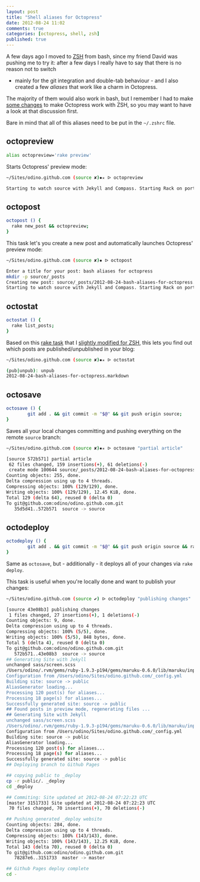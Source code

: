```yaml
---
layout: post
title: "Shell aliases for Octopress"
date: 2012-08-24 11:02
comments: true
categories: [octopress, shell, zsh]
published: true
---
```


A few days ago I moved to [ZSH](http://en.wikipedia.org/wiki/Z_shell) 
from bash, since my friend David was pushing me to try it:
after a few days I really have to say
that there is no reason not to switch
- mainly for the git integration and
double-tab behaviour - and I also
created a few *aliases* that work like
a charm in Octopress.

<!-- more -->

The majority of them would also work in
bash, but I remember I had to make
[some changes](https://github.com/imathis/octopress/issues/117)
to make Octopress work with ZSH, so
you may want to have a look at that discussion first.

Bare in mind that all of this aliases need to be put in
the `~/.zshrc` file.

## octopreview

``` bash
alias octopreview='rake preview'
```

Starts Octopress' preview mode:

``` bash
~/Sites/odino.github.com (source ✘)✹✭ ᐅ octopreview

Starting to watch source with Jekyll and Compass. Starting Rack on port 4000
```

## octopost

``` bash
octopost () {
  rake new_post && octopreview;
}
```

This task let's you create a new post and
automatically launches Octopress' preview mode:

``` bash
~/Sites/odino.github.com (source ✘)✹ ᐅ octopost

Enter a title for your post: bash aliases for octopress
mkdir -p source/_posts
Creating new post: source/_posts/2012-08-24-bash-aliases-for-octopress.markdown
Starting to watch source with Jekyll and Compass. Starting Rack on port 4000
```

## octostat

``` bash
octostat () {
  rake list_posts;
}
```

Based on this [rake task](http://tonytonyjan.github.com/2012/05/02/list-all-posts-rake-task-for-octopress/)
that I [slightly modified for ZSH](https://github.com/odino/odino.github.com/blob/source/Rakefile#L388),
this lets you find out which posts are published/unpublished
in your blog:

``` bash
~/Sites/odino.github.com (source ✘)✹✭ ᐅ octostat

(pub|unpub): unpub
2012-08-24-bash-aliases-for-octopress.markdown
```

## octosave

``` bash
octosave () {
        git add . && git commit -m "$@" && git push origin source;
}
```

Saves all your local changes committing
and pushing everything on the remote `source`
branch:

``` bash
~/Sites/odino.github.com (source ✘)✹✭ ᐅ octosave "partial article"

[source 572b571] partial article
 62 files changed, 159 insertions(+), 61 deletions(-)
 create mode 100644 source/_posts/2012-08-24-bash-aliases-for-octopress.markdown
Counting objects: 255, done.
Delta compression using up to 4 threads.
Compressing objects: 100% (129/129), done.
Writing objects: 100% (129/129), 12.45 KiB, done.
Total 129 (delta 64), reused 0 (delta 0)
To git@github.com:odino/odino.github.com.git
   35d5d41..572b571  source -> source
```

## octodeploy

``` bash
octodeploy () {
        git add . && git commit -m "$@" && git push origin source && rake generate && rake deploy
}
```

Same as `octosave`, but - additionally - it deploys
all of your changes via `rake deploy`.

This task is useful when you're locally done and
want to publish your changes:

``` bash
~/Sites/odino.github.com (source ✔) ᐅ octodeploy "publishing changes"

[source 43e08b3] publishing changes
 1 files changed, 27 insertions(+), 1 deletions(-)
Counting objects: 9, done.
Delta compression using up to 4 threads.
Compressing objects: 100% (5/5), done.
Writing objects: 100% (5/5), 848 bytes, done.
Total 5 (delta 4), reused 0 (delta 0)
To git@github.com:odino/odino.github.com.git
   572b571..43e08b3  source -> source
## Generating Site with Jekyll
unchanged sass/screen.scss
/Users/odino/.rvm/gems/ruby-1.9.3-p194/gems/maruku-0.6.0/lib/maruku/input/parse_doc.rb:22:in `<top (required)>': iconv will be deprecated in the future, use String#encode instead.
Configuration from /Users/odino/Sites/odino.github.com/_config.yml
Building site: source -> public
AliasGenerator loading...
Processing 120 post(s) for aliases...
Processing 18 page(s) for aliases...
Successfully generated site: source -> public
## Found posts in preview mode, regenerating files ...
## Generating Site with Jekyll
unchanged sass/screen.scss
/Users/odino/.rvm/gems/ruby-1.9.3-p194/gems/maruku-0.6.0/lib/maruku/input/parse_doc.rb:22:in `<top (required)>': iconv will be deprecated in the future, use String#encode instead.
Configuration from /Users/odino/Sites/odino.github.com/_config.yml
Building site: source -> public
AliasGenerator loading...
Processing 120 post(s) for aliases...
Processing 18 page(s) for aliases...
Successfully generated site: source -> public
## Deploying branch to Github Pages 

## copying public to _deploy
cp -r public/. _deploy
cd _deploy

## Commiting: Site updated at 2012-08-24 07:22:23 UTC
[master 3151733] Site updated at 2012-08-24 07:22:23 UTC
 70 files changed, 70 insertions(+), 70 deletions(-)

## Pushing generated _deploy website
Counting objects: 284, done.
Delta compression using up to 4 threads.
Compressing objects: 100% (143/143), done.
Writing objects: 100% (143/143), 12.25 KiB, done.
Total 143 (delta 70), reused 0 (delta 0)
To git@github.com:odino/odino.github.com.git
   78287e6..3151733  master -> master

## Github Pages deploy complete
cd -
```